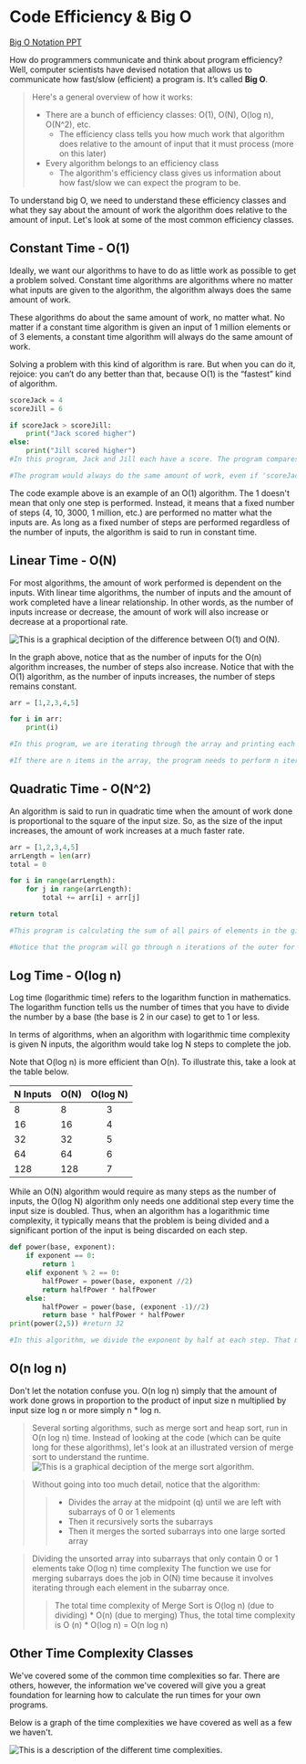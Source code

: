 # Code Efficiency & Big O

[Big O Notation PPT](https://docs.google.com/presentation/d/1RNYAhAkNF3-UR9rzlBOaWJ0fyYundS0TAGXEYRv-Ybo/edit#slide=id.g22ef87eb09_0_23)

How do programmers communicate and think about program efficiency? Well, computer scientists have devised notation that allows us to communicate how fast/slow (efficient) a program is. It’s called **Big O**. 

>Here's a general overview of how it works:
> * There are a bunch of efficiency classes: O(1), O(N), O(log n), O(N^2), etc. 
>   * The efficiency class tells you how much work that algorithm does relative to the amount of input that it must process (more on this later)
> * Every algorithm belongs to an efficiency class
>   * The algorithm's efficiency class gives us information about how fast/slow we can expect the program to be.

To understand big O, we need to understand these efficiency classes and what they say about the amount of work the algorithm does relative to the amount of input. Let's look at some of the most common efficiency classes. 

## Constant Time - O(1)
Ideally, we want our algorithms to have to do as little work as possible to get a problem solved. Constant time algorithms are algorithms where no matter what inputs are given to the algorithm, the algorithm always does the same amount of work. 

These algorithms do about the same amount of work, no matter what. No matter if a constant time algorithm is given an input of 1 million elements or of 3 elements, a constant time algorithm will always do the same amount of work. 

Solving a problem with this kind of algorithm is rare. But when you can do it, rejoice: you can’t do any better than that, because O(1) is the “fastest” kind of algorithm. 

```python
scoreJack = 4
scoreJill = 6

if scoreJack > scoreJill:
    print("Jack scored higher")
else:
    print("Jill scored higher")
#In this program, Jack and Jill each have a score. The program compares their scores and returns a message with the higher score holder. No matter what their scores are (the inputs), the program always does the same amount of work. 

#The program would always do the same amount of work, even if 'scoreJack = 170000' and 'scoreJill = 4204200'. 
```
The code example above is an example of an O(1) algorithm. The 1 doesn't mean that only one step is performed. Instead, it means that a fixed number of steps (4, 10, 3000, 1 million, etc.) are performed no matter what the inputs are. As long as a fixed number of steps are performed regardless of the number of inputs, the algorithm is said to run in constant time.

## Linear Time - O(N)
For most algorithms, the amount of work performed is dependent on the inputs. With linear time algorithms, the number of inputs and the amount of work completed have a linear relationship. In other words, as the number of inputs increase or decrease, the amount of work will also increase or decrease at a proportional rate.

![This is a graphical deciption of the difference between O(1) and O(N).](./o(1)o(n).png "Difference between O(1) and O(N)")

In the graph above, notice that as the number of inputs for the O(n) algorithm increases, the number of steps also increase. Notice that with the O(1) algorithm, as the number of inputs increases, the number of steps remains constant. 

```python
arr = [1,2,3,4,5]

for i in arr:
    print(i)

#In this program, we are iterating through the array and printing each item. The number of times we print depends on the length of the array.

#If there are n items in the array, the program needs to perform n iterations. Thus, this algorithm is O(n).
```
## Quadratic Time - O(N^2)
An algorithm is said to run in quadratic time when the amount of work done is proportional to the square of the input size. So, as the size of the input increases, the amount of work increases at a much faster rate.

```python
arr = [1,2,3,4,5]
arrLength = len(arr)
total = 0

for i in range(arrLength):
    for j in range(arrLength):
        total += arr[i] + arr[j]

return total

#This program is calculating the sum of all pairs of elements in the given array.

#Notice that the program will go through n iterations of the outer for loop. However, for each iteration of the outer loop, n iterations are completed in the inner loop. So, as the outer for loop iterates n times, the total number of steps done is n*n or n^2. Thus, this algorithm is O(n^2).

```

## Log Time - O(log n)
Log time (logarithmic time) refers to the logarithm function in mathematics. The logarithm function tells us the number of times that you have to divide the number by a base (the base is 2 in our case) to get to 1 or less. 

In terms of algorithms, when an algorithm with logarithmic time complexity is given N inputs, the algorithm would take log N steps to complete the job. 

Note that O(log n) is more efficient than O(n). To illustrate this, take a look at the table below.

| N Inputs | O(N)  | O(log N) |
| ------------- | ------------- |:-------------:|
| 8| 8      | 3    |
| 16 | 16     | 4     |
| 32 | 32      | 5    |
| 64 | 64      | 6    |
| 128 | 128      | 7    |

While an O(N) algorithm would require as many steps as the number of inputs, the O(log N) algorithm only needs one additional step every time the input size is doubled. Thus, when an algorithm has a logarithmic time complexity, it typically means that the problem is being divided and a significant portion of the input is being discarded on each step.

```python
def power(base, exponent):
    if exponent == 0:
        return 1
    elif exponent % 2 == 0:
        halfPower = power(base, exponent //2)
        return halfPower * halfPower
    else:
        halfPower = power(base, (exponent -1)//2)
        return base * halfPower * halfPower
print(power(2,5)) #return 32 

#In this algorithm, we divide the exponent by half at each step. That means that for an exponent of n, it takes log n recursive steps to reduce it to 0. Thus, the time complexity of the algorithm is O(log n)
```

## O(n log n)
Don't let the notation confuse you. O(n log n) simply that the amount of work done grows in proportion to the product of input size n multiplied by input size log n or more simply n * log n. 

> Several sorting algorithms, such as merge sort and heap sort, run in O(n log n) time. Instead of looking at the code (which can be quite long for these algorithms), let's look at an illustrated version of merge sort to understand the runtime. 
> ![This is a graphical deciption of the merge sort algorithm.](./mergesort.png "Merge Sort Algorithm Illustrated")

> Without going into too much detail, notice that the algorithm:
>> - Divides the array at the midpoint (q) until we are left with subarrays of 0 or 1 elements
>> - Then it recursively sorts the subarrays
>> - Then it merges the sorted subarrays into one large sorted array

> Dividing the unsorted array into subarrays that only contain 0 or 1 elements take O(log n) time complexity 
> The function we use for merging subarrays does the job in O(N) time because it involves iterating through each element in the subarray once. 
>> The total time complexity of Merge Sort is O(log n) (due to dividing) * O(n) (due to merging) 
>> Thus, the total time complexity is O (n) * O(log n) = O(n log n)

## Other Time Complexity Classes
We've covered some of the common time complexities so far. There are others, however, the information we've covered will give you a great foundation for learning how to calculate the run times for your own programs.

Below is a graph of the time complexities we have covered as well as a few we haven't.

![This is a description of the different time complexities.](./complexities.png "Time Complexities Illustrated")
